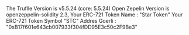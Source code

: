 The Truflle Version is v5.5.24 (core: 5.5.24)
Open Zepelin Version is  openzeppelin-solidity 2.3,
Your ERC-721 Token Name : "Star Token"
Your ERC-721 Token Symbol "STC"
Addres Goerli : "0xB17f601e643cb007933f304fDD95E3c50c2F9Be3"